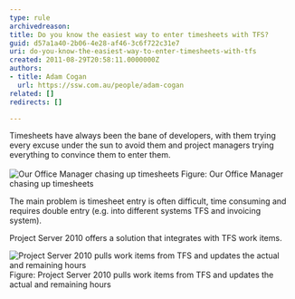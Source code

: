 ```yaml
---
type: rule
archivedreason: 
title: Do you know the easiest way to enter timesheets with TFS?
guid: d57a1a40-2b06-4e28-af46-3c6f722c31e7
uri: do-you-know-the-easiest-way-to-enter-timesheets-with-tfs
created: 2011-08-29T20:58:11.0000000Z
authors:
- title: Adam Cogan
  url: https://ssw.com.au/people/adam-cogan
related: []
redirects: []

---
```



Timesheets have always been the bane of developers, with them trying every excuse under the sun to avoid them and project managers trying everything to convince them to enter them.
<br><excerpt class='endintro'></excerpt><br>
<img src="/Management/RulesToBetterProjectManagement/PublishingImages/chase-up-timesheets.jpg" alt="Our Office Manager chasing up timesheets" class="ms-rteCustom-ImageArea" /> 
<span class="ms-rteCustom-FigureNormal">Figure&#58; Our Office Manager chasing up timesheets</span>

<p>The main problem is timesheet entry is often difficult, time consuming and requires double entry (e.g. into different systems TFS and invoicing system).</p>
<p>Project Server 2010 offers a solution that integrates with TFS work items.</p>

<img src="/Management/RulesToBetterProjectManagement/PublishingImages/tfs-timesheets.jpg" alt="Project Server 2010 pulls work items from TFS and updates the actual and remaining hours" class="ms-rteCustom-ImageArea" /> 
<span class="ms-rteCustom-FigureGood">Figure&#58; Project Server 2010 pulls work items from TFS and updates the actual and remaining hours</span>


